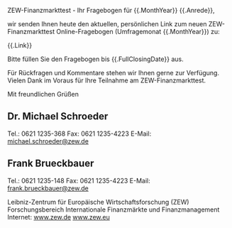 ZEW-Finanzmarkttest - Ihr Fragebogen für {{.MonthYear}}
{{.Anrede}},

wir senden Ihnen heute den aktuellen, persönlichen Link 
zum neuen ZEW-Finanzmarkttest Online-Fragebogen (Umfragemonat {{.MonthYear}}) zu:

{{.Link}}

Bitte füllen Sie den Fragebogen bis {{.FullClosingDate}} aus. 

Für Rückfragen und Kommentare stehen wir Ihnen gerne zur Verfügung. 
Vielen Dank im Voraus für Ihre Teilnahme am ZEW-Finanzmarkttest.

Mit freundlichen Grüßen

Dr. Michael Schroeder
--
Tel.: 0621 1235-368
Fax: 0621 1235-4223
E-Mail: michael.schroeder@zew.de


Frank Brueckbauer
--
Tel.: 0621 1235-148
Fax: 0621 1235-4223
E-Mail: frank.brueckbauer@zew.de


Leibniz-Zentrum für Europäische Wirtschaftsforschung (ZEW)
Forschungsbereich Internationale Finanzmärkte und Finanzmanagement
Internet: www.zew.de www.zew.eu
